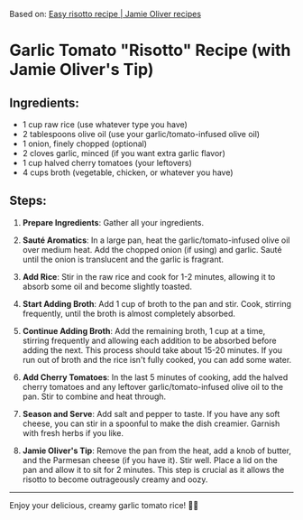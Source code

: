 Based on: [Easy risotto recipe | Jamie Oliver recipes](https://www.jamieoliver.com/recipes/rice/a-basic-risotto-recipe/)

# Garlic Tomato "Risotto" Recipe (with Jamie Oliver's Tip)

## Ingredients:
- 1 cup raw rice (use whatever type you have)
- 2 tablespoons olive oil (use your garlic/tomato-infused olive oil)
- 1 onion, finely chopped (optional)
- 2 cloves garlic, minced (if you want extra garlic flavor)
- 1 cup halved cherry tomatoes (your leftovers)
- 4 cups broth (vegetable, chicken, or whatever you have)
## Steps:
1. **Prepare Ingredients**: Gather all your ingredients.

2. **Sauté Aromatics**: In a large pan, heat the garlic/tomato-infused olive oil over medium heat. Add the chopped onion (if using) and garlic. Sauté until the onion is translucent and the garlic is fragrant.

3. **Add Rice**: Stir in the raw rice and cook for 1-2 minutes, allowing it to absorb some oil and become slightly toasted.

4. **Start Adding Broth**: Add 1 cup of broth to the pan and stir. Cook, stirring frequently, until the broth is almost completely absorbed.

5. **Continue Adding Broth**: Add the remaining broth, 1 cup at a time, stirring frequently and allowing each addition to be absorbed before adding the next. This process should take about 15-20 minutes. If you run out of broth and the rice isn't fully cooked, you can add some water.

6. **Add Cherry Tomatoes**: In the last 5 minutes of cooking, add the halved cherry tomatoes and any leftover garlic/tomato-infused olive oil to the pan. Stir to combine and heat through.

7. **Season and Serve**: Add salt and pepper to taste. If you have any soft cheese, you can stir in a spoonful to make the dish creamier. Garnish with fresh herbs if you like.

8. **Jamie Oliver's Tip**: Remove the pan from the heat, add a knob of butter, and the Parmesan cheese (if you have it). Stir well. Place a lid on the pan and allow it to sit for 2 minutes. This step is crucial as it allows the risotto to become outrageously creamy and oozy.

---

Enjoy your delicious, creamy garlic tomato rice! 🍅🍚